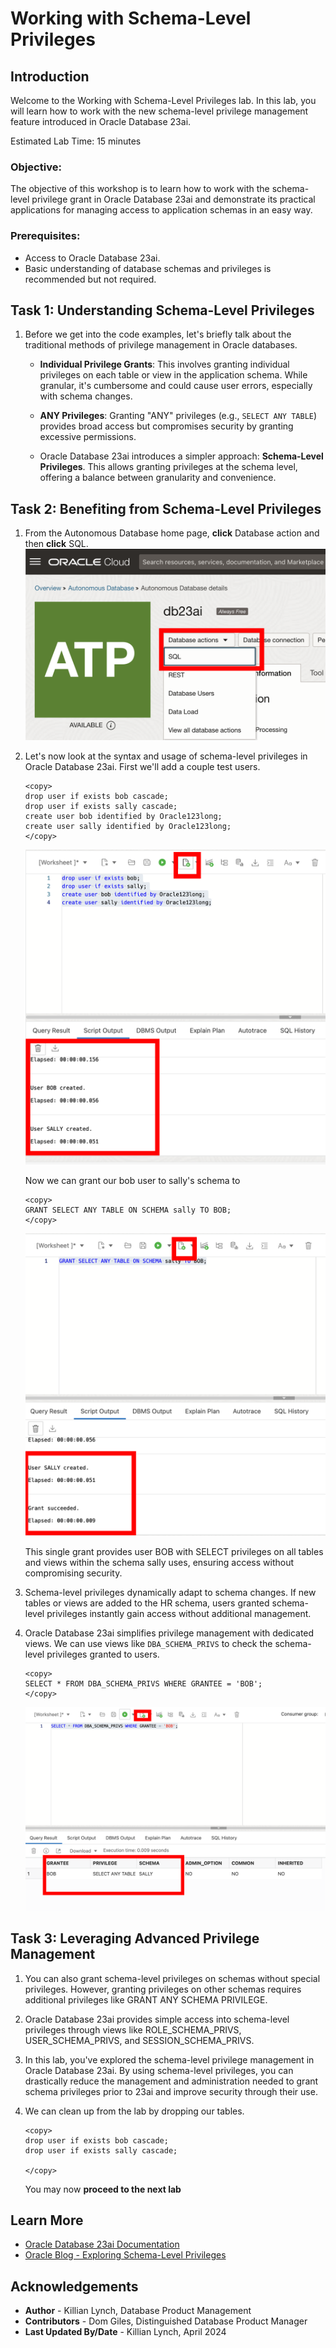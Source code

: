 # Working with Schema-Level Privileges

## Introduction

Welcome to the Working with Schema-Level Privileges lab. In this lab, you will learn how to work with the new schema-level privilege management feature introduced in Oracle Database 23ai. 

Estimated Lab Time: 15 minutes

### Objective:
The objective of this workshop is to learn how to work with the schema-level privilege grant in Oracle Database 23ai and demonstrate its practical applications for managing access to application schemas in an easy way. 

### Prerequisites:
- Access to Oracle Database 23ai.
- Basic understanding of database schemas and privileges is recommended but not required.

## Task 1: Understanding Schema-Level Privileges

1. Before we get into the code examples, let's briefly talk about the traditional methods of privilege management in Oracle databases.

    * **Individual Privilege Grants**: This involves granting individual privileges on each table or view in the application schema. While granular, it's cumbersome and could cause user errors, especially with schema changes.

    * **ANY Privileges**: Granting "ANY" privileges (e.g., `SELECT ANY TABLE`) provides broad access but compromises security by granting excessive permissions.

    * Oracle Database 23ai introduces a simpler approach: **Schema-Level Privileges**. This allows granting privileges at the schema level, offering a balance between granularity and convenience.

## Task 2: Benefiting from Schema-Level Privileges

1. From the Autonomous Database home page, **click** Database action and then **click** SQL.
    ![click SQL](images/im1.png " ")

2. Let's now look at the syntax and usage of schema-level privileges in Oracle Database 23ai. First we'll add a couple test users.

    ```
    <copy>
    drop user if exists bob cascade;
    drop user if exists sally cascade;
    create user bob identified by Oracle123long;
    create user sally identified by Oracle123long;
    </copy>
    ```
    ![drop and create the needed users for the lab](images/im2.png " ")

    Now we can grant our bob user to sally's schema to 

    ```
    <copy>
    GRANT SELECT ANY TABLE ON SCHEMA sally TO BOB;
    </copy>
    ```
    ![grant the schema level privileges](images/im3.png " ")


    This single grant provides user BOB with SELECT privileges on all tables and views within the schema sally uses, ensuring access without compromising security.

3. Schema-level privileges dynamically adapt to schema changes. If new tables or views are added to the HR schema, users granted schema-level privileges instantly gain access without additional management.

4. Oracle Database 23ai simplifies privilege management with dedicated views. We can use views like `DBA_SCHEMA_PRIVS` to check the schema-level privileges granted to users.

    ```
    <copy>
    SELECT * FROM DBA_SCHEMA_PRIVS WHERE GRANTEE = 'BOB';
    </copy>
    ```
    ![check the grantees](images/im4.png " ")


## Task 3: Leveraging Advanced Privilege Management

1. You can also grant schema-level privileges on schemas without special privileges. However, granting privileges on other schemas requires additional privileges like GRANT ANY SCHEMA PRIVILEGE.

2. Oracle Database 23ai provides simple access into schema-level privileges through views like ROLE\_SCHEMA\_PRIVS, USER\_SCHEMA\_PRIVS, and SESSION\_SCHEMA\_PRIVS.

3. In this lab, you've explored the schema-level privilege management in Oracle Database 23ai. By using schema-level privileges, you can drastically reduce the management and administration needed to grant schema privileges prior to 23ai and improve security through their use.

4. We can clean up from the lab by dropping our tables.

    ```
    <copy>
    drop user if exists bob cascade;
    drop user if exists sally cascade;

    </copy>
    ```
    You may now **proceed to the next lab** 


## Learn More

- [Oracle Database 23ai Documentation](https://docs.oracle.com/en/database/oracle/oracle-database/index.html)
- [Oracle Blog - Exploring Schema-Level Privileges](https://blogs.oracle.com/cloudsecurity/post/schemalevel-privilege-grants-with-database-23c)

## Acknowledgements
* **Author** - Killian Lynch, Database Product Management
* **Contributors** - Dom Giles, Distinguished Database Product Manager
* **Last Updated By/Date** - Killian Lynch, April 2024
